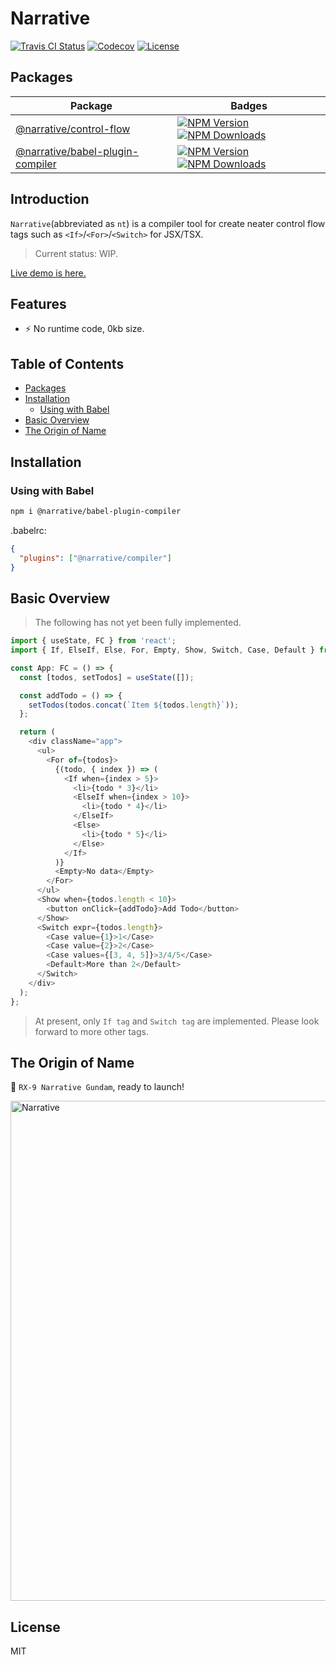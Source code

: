 # Narrative

<p>
  <a href="https://travis-ci.org/joe-sky/narrative"><img src="https://travis-ci.org/joe-sky/narrative.svg?branch=master" alt="Travis CI Status"></a>
  <a href="https://codecov.io/gh/joe-sky/narrative"><img src="https://codecov.io/gh/joe-sky/narrative/branch/master/graph/badge.svg" alt="Codecov"></a>
  <a href="https://www.npmjs.com/package/@narrative/core"><img src="https://img.shields.io/npm/l/@narrative/core.svg" alt="License"></a>
</p>

## Packages

| Package                                                                                                             | Badges                                                                                                                                                                                                                                                                                                                                                       |
| ------------------------------------------------------------------------------------------------------------------- | ------------------------------------------------------------------------------------------------------------------------------------------------------------------------------------------------------------------------------------------------------------------------------------------------------------------------------------------------------------ |
| [@narrative/control-flow](https://github.com/joe-sky/narrative/tree/master/packages/control-flow)                   | <a href="https://www.npmjs.org/package/@narrative/control-flow"><img src="https://img.shields.io/npm/v/@narrative/control-flow.svg" alt="NPM Version"></a> <a href="https://www.npmjs.org/package/@narrative/control-flow"><img src="https://img.shields.io/npm/dm/@narrative/control-flow.svg" alt="NPM Downloads"></a>                                     |
| [@narrative/babel-plugin-compiler](https://github.com/joe-sky/narrative/tree/master/packages/babel-plugin-compiler) | <a href="https://www.npmjs.org/package/@narrative/babel-plugin-compiler"><img src="https://img.shields.io/npm/v/@narrative/babel-plugin-compiler.svg" alt="NPM Version"></a> <a href="https://www.npmjs.org/package/@narrative/babel-plugin-compiler"><img src="https://img.shields.io/npm/dm/@narrative/babel-plugin-compiler.svg" alt="NPM Downloads"></a> |

## Introduction

`Narrative`(abbreviated as `nt`) is a compiler tool for create neater control flow tags such as `<If>`/`<For>`/`<Switch>` for JSX/TSX.

> Current status: WIP.

[Live demo is here.](https://codesandbox.io/s/green-resonance-3fz52)

## Features

- ⚡ No runtime code, 0kb size.

<!-- - 🌟 **Goal:** A utility-first idea that run JSX at any expressions or statements.
- ✨ **Small:** Tiny size. `core`(about `750b`, can be used independently); `control-statement`(about `1.2kb`, optional).
- 💫 **Simple:** No new syntax, just like regular JSX.
- ⭐ **Type safe:** Developed by TypeScript, supports type inference.
- 🔥 **Cross frameworks:** One write, run in multiple frameworks(React/Vue/Vanilla JS/etc).
- 🔧 **Extensible:** Everything is extensible.
- 🚀 **No dependencies** No any dependencies(except compiler). -->

## Table of Contents

<!-- - [Features](#features) -->

- [Packages](#packages)
- [Installation](#installation)
  - [Using with Babel](#using-with-babel)
- [Basic Overview](#basic-overview)
- [The Origin of Name](#the-origin-of-name)

## Installation

### Using with Babel

```bash
npm i @narrative/babel-plugin-compiler
```

.babelrc:

```json
{
  "plugins": ["@narrative/compiler"]
}
```

## Basic Overview

> The following has not yet been fully implemented.

```js
import { useState, FC } from 'react';
import { If, ElseIf, Else, For, Empty, Show, Switch, Case, Default } from '@narrative/control-flow';

const App: FC = () => {
  const [todos, setTodos] = useState([]);

  const addTodo = () => {
    setTodos(todos.concat(`Item ${todos.length}`));
  };

  return (
    <div className="app">
      <ul>
        <For of={todos}>
          {(todo, { index }) => (
            <If when={index > 5}>
              <li>{todo * 3}</li>
              <ElseIf when={index > 10}>
                <li>{todo * 4}</li>
              </ElseIf>
              <Else>
                <li>{todo * 5}</li>
              </Else>
            </If>
          )}
          <Empty>No data</Empty>
        </For>
      </ul>
      <Show when={todos.length < 10}>
        <button onClick={addTodo}>Add Todo</button>
      </Show>
      <Switch expr={todos.length}>
        <Case value={1}>1</Case>
        <Case value={2}>2</Case>
        <Case values={[3, 4, 5]}>3/4/5</Case>
        <Default>More than 2</Default>
      </Switch>
    </div>
  );
};
```

> At present, only `If tag` and `Switch tag` are implemented. Please look forward to more other tags.

## The Origin of Name

🤖 `RX-9 Narrative Gundam`, ready to launch!

<p>
  <img src="https://user-images.githubusercontent.com/12705724/128486426-a0a22884-7ea4-4b64-ae17-a19bc43dd3f2.jpg" alt="Narrative" width="800" />
</p>

## License

MIT

